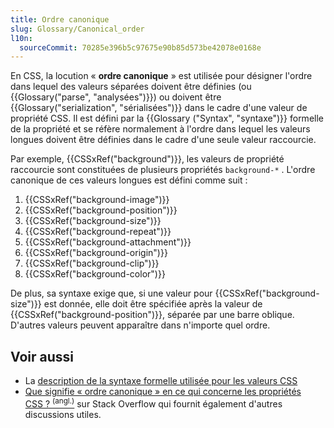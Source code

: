 ```yaml
---
title: Ordre canonique
slug: Glossary/Canonical_order
l10n:
  sourceCommit: 70285e396b5c97675e90b85d573be42078e0168e
---
```


En CSS, la locution «&nbsp;**ordre canonique**&nbsp;» est utilisée pour désigner l'ordre dans lequel des valeurs séparées doivent être définies (ou {{Glossary("parse", "analysées")}}) ou doivent être {{Glossary("serialization", "sérialisées")}} dans le cadre d'une valeur de propriété CSS. Il est défini par la {{Glossary ("Syntax", "syntaxe")}} formelle de la propriété et se réfère normalement à l'ordre dans lequel les valeurs longues doivent être définies dans le cadre d'une seule valeur raccourcie.

Par exemple, {{CSSxRef("background")}}, les valeurs de propriété raccourcie sont constituées de plusieurs propriétés `background-*` . L'ordre canonique de ces valeurs longues est défini comme suit&nbsp;:

1. {{CSSxRef("background-image")}}
2. {{CSSxRef("background-position")}}
3. {{CSSxRef("background-size")}}
4. {{CSSxRef("background-repeat")}}
5. {{CSSxRef("background-attachment")}}
6. {{CSSxRef("background-origin")}}
7. {{CSSxRef("background-clip")}}
8. {{CSSxRef("background-color")}}

De plus, sa syntaxe exige que, si une valeur pour {{CSSxRef("background-size")}} est donnée, elle doit être spécifiée après la valeur de {{CSSxRef("background-position")}}, séparée par une barre oblique. D'autres valeurs peuvent apparaître dans n'importe quel ordre.

## Voir aussi

- La [description de la syntaxe formelle utilisée pour les valeurs CSS](/fr/docs/Web/CSS/CSS_values_and_units/Value_definition_syntax)
- [Que signifie «&nbsp;ordre canonique&nbsp;» en ce qui concerne les propriétés CSS&nbsp;? <sup>(angl.)</sup>](https://stackoverflow.com/questions/28963536/what-does-canonical-order-mean-with-respect-to-css-properties) sur Stack Overflow qui fournit également d'autres discussions utiles.
